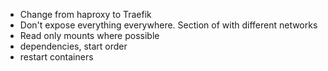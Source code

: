 * Change from haproxy to Traefik
* Don't expose everything everywhere. Section of with different networks
* Read only mounts where possible
* dependencies, start order
* restart containers